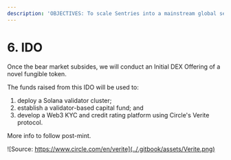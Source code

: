 ```yaml
---
description: 'OBJECTIVES: To scale Sentries into a mainstream global service provider.'
---
```


# 6. IDO

Once the bear market subsides, we will conduct an Initial DEX Offering of a novel fungible token.

The funds raised from this IDO will be used to:

1. deploy a Solana validator cluster;
2. establish a validator-based capital fund; and
3. develop a Web3 KYC and credit rating platform using Circle's Verite protocol.

More info to follow post-mint.

![Source: https://www.circle.com/en/verite](../.gitbook/assets/Verite.png)
